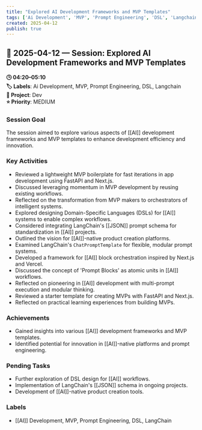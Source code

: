 ```yaml
---
title: "Explored AI Development Frameworks and MVP Templates"
tags: ['Ai Development', 'MVP', 'Prompt Engineering', 'DSL', 'Langchain']
created: 2025-04-12
publish: true
---
```


## 📅 2025-04-12 — Session: Explored AI Development Frameworks and MVP Templates

**🕒 04:20–05:10**  
**🏷️ Labels**: Ai Development, MVP, Prompt Engineering, DSL, Langchain  
**📂 Project**: Dev  
**⭐ Priority**: MEDIUM  


### Session Goal
The session aimed to explore various aspects of [[AI]] development frameworks and MVP templates to enhance development efficiency and innovation.

### Key Activities
- Reviewed a lightweight MVP boilerplate for fast iterations in app development using FastAPI and Next.js.
- Discussed leveraging momentum in MVP development by reusing existing workflows.
- Reflected on the transformation from MVP makers to orchestrators of intelligent systems.
- Explored designing Domain-Specific Languages (DSLs) for [[AI]] systems to enable complex workflows.
- Considered integrating LangChain's [[JSON]] prompt schema for standardization in [[AI]] projects.
- Outlined the vision for [[AI]]-native product creation platforms.
- Examined LangChain's `ChatPromptTemplate` for flexible, modular prompt systems.
- Developed a framework for [[AI]] block orchestration inspired by Next.js and Vercel.
- Discussed the concept of 'Prompt Blocks' as atomic units in [[AI]] workflows.
- Reflected on pioneering in [[AI]] development with multi-prompt execution and modular thinking.
- Reviewed a starter template for creating MVPs with FastAPI and Next.js.
- Reflected on practical learning experiences from building MVPs.

### Achievements
- Gained insights into various [[AI]] development frameworks and MVP templates.
- Identified potential for innovation in [[AI]]-native platforms and prompt engineering.

### Pending Tasks
- Further exploration of DSL design for [[AI]] workflows.
- Implementation of LangChain's [[JSON]] schema in ongoing projects.
- Development of [[AI]]-native product creation tools.

### Labels
- [[AI]] Development, MVP, Prompt Engineering, DSL, LangChain
